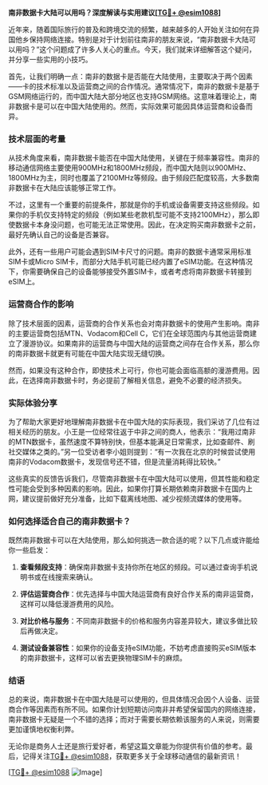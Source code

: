 **南非数据卡大陆可以用吗？深度解读与实用建议[[TG💪+ @esim1088](https://t.me/s/esim1088)]**

近年来，随着国际旅行的普及和跨境交流的频繁，越来越多的人开始关注如何在异国他乡保持网络连接。特别是对于计划前往南非的朋友来说，“南非数据卡大陆可以用吗？”这个问题成了许多人关心的重点。今天，我们就来详细解答这个疑问，并分享一些实用的小技巧。

首先，让我们明确一点：南非的数据卡是否能在大陆使用，主要取决于两个因素——卡的技术标准以及运营商之间的合作情况。通常情况下，南非的数据卡是基于GSM网络运行的，而中国大陆大部分地区也支持GSM网络。这意味着理论上，南非数据卡是可以在中国大陆使用的。然而，实际效果可能因具体运营商和设备而异。

### 技术层面的考量

从技术角度来看，南非数据卡能否在中国大陆使用，关键在于频率兼容性。南非的移动通信网络主要使用900MHz和1800MHz频段，而中国大陆则以900MHz、1800MHz为主，同时也覆盖了2100MHz等频段。由于频段匹配度较高，大多数南非数据卡在大陆应该能够正常工作。

不过，这里有一个重要的前提条件，那就是你的手机或设备需要支持这些频段。如果你的手机仅支持特定的频段（例如某些老款机型可能不支持2100MHz），那么即使数据卡本身没问题，也可能无法正常使用。因此，在决定购买南非数据卡之前，最好先确认自己的设备是否兼容。

此外，还有一些用户可能会遇到SIM卡尺寸的问题。南非的数据卡通常采用标准SIM卡或Micro SIM卡，而部分大陆手机可能已经内置了eSIM功能。在这种情况下，你需要确保自己的设备能够接受外置SIM卡，或者考虑将南非数据卡转接到eSIM上。

### 运营商合作的影响

除了技术层面的因素，运营商的合作关系也会对南非数据卡的使用产生影响。南非的主要运营商包括MTN、Vodacom和Cell C，它们在全球范围内与其他运营商建立了漫游协议。如果南非的运营商与中国大陆的运营商之间存在合作关系，那么你的南非数据卡就更有可能在中国大陆实现无缝切换。

然而，如果没有这种合作，即使技术上可行，你也可能会面临高额的漫游费用。因此，在选择南非数据卡时，务必提前了解相关信息，避免不必要的经济损失。

### 实际体验分享

为了帮助大家更好地理解南非数据卡在中国大陆的实际表现，我们采访了几位有过相关经历的朋友。小王是一位经常往返于中非之间的商人，他表示：“我用过南非的MTN数据卡，虽然速度不算特别快，但基本能满足日常需求，比如查邮件、刷社交媒体之类的。”另一位受访者李小姐则提到：“有一次我在北京的时候尝试使用南非的Vodacom数据卡，发现信号还不错，但是流量消耗得比较快。”

这些真实的反馈告诉我们，尽管南非数据卡在中国大陆可以使用，但其性能和稳定性可能会受到多种因素的影响。因此，如果你打算长期依赖南非数据卡在国内上网，建议提前做好充分准备，比如下载离线地图、减少视频流媒体的使用等。

### 如何选择适合自己的南非数据卡？

既然南非数据卡可以在大陆使用，那么如何挑选一款合适的呢？以下几点或许能给你一些启发：

1. **查看频段支持**：确保南非数据卡支持你所在地区的频段。可以通过查询手机说明书或在线搜索来确认。
   
2. **评估运营商合作**：优先选择与中国大陆运营商有良好合作关系的南非运营商，这样可以降低漫游费用的风险。

3. **对比价格与服务**：不同南非数据卡的价格和服务内容差异较大，建议多做比较后再做决定。

4. **测试设备兼容性**：如果你的设备支持eSIM功能，不妨考虑直接购买eSIM版本的南非数据卡，这样可以省去更换物理SIM卡的麻烦。

### 结语

总的来说，南非数据卡在中国大陆是可以使用的，但具体情况会因个人设备、运营商合作等因素而有所不同。如果你计划短期访问南非并希望保留国内的网络连接，南非数据卡无疑是一个不错的选择；而对于需要长期依赖该服务的人来说，则需要更加谨慎地权衡利弊。

无论你是商务人士还是旅行爱好者，希望这篇文章能为你提供有价值的参考。最后，记得关注[TG💪+ @esim1088](https://t.me/s/esim1088)，获取更多关于全球移动通信的最新资讯！

[[TG💪+ @esim1088](https://t.me/s/esim1088) ![Image](https://i.postimg.cc/4NQfJmqS/Snipaste-2025-05-13-00-14-12.png)]